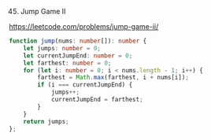 45. Jump Game II

https://leetcode.com/problems/jump-game-ii/

```TypeScript
function jump(nums: number[]): number {
    let jumps: number = 0;
    let currentJumpEnd: number = 0;
    let farthest: number = 0;
    for (let i: number = 0; i < nums.length - 1; i++) {
        farthest = Math.max(farthest, i + nums[i]);
        if (i === currentJumpEnd) {
            jumps++;
            currentJumpEnd = farthest;
        }
    }
    return jumps;
};
```